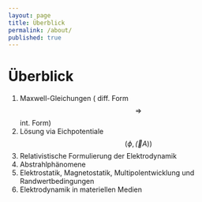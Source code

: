 ```yaml
---
layout: page
title: Überblick
permalink: /about/
published: true
---
```

# Überblick

1.	Maxwell-Gleichungen ( diff. Form $$ \Longrightarrow $$ int. Form)
2.	Lösung via Eichpotentiale $$ (\phi , \vec(A) ) $$
3.	Relativistische Formulierung der Elektrodynamik
4.	Abstrahlphänomene
5.	Elektrostatik, Magnetostatik, Multipolentwicklung und Randwertbedingungen
6.	Elektrodynamik in materiellen Medien



